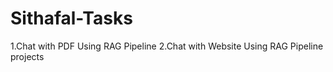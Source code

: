 # Sithafal-Tasks
1.Chat with PDF Using RAG Pipeline 2.Chat with Website Using RAG Pipeline projects
